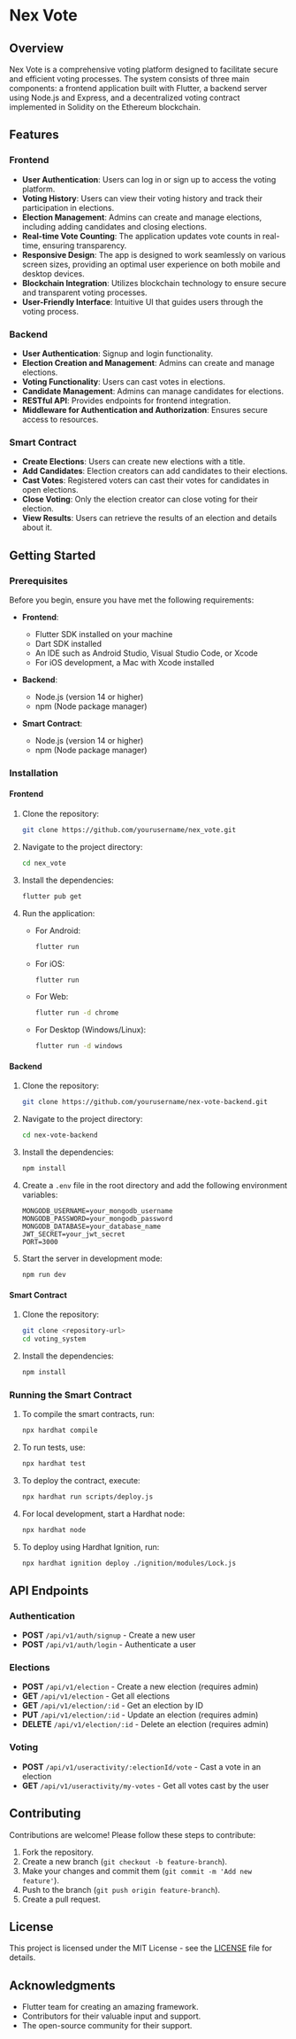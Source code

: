 # Nex Vote

## Overview

Nex Vote is a comprehensive voting platform designed to facilitate secure and efficient voting processes. The system consists of three main components: a frontend application built with Flutter, a backend server using Node.js and Express, and a decentralized voting contract implemented in Solidity on the Ethereum blockchain.

## Features

### Frontend
- **User Authentication**: Users can log in or sign up to access the voting platform.
- **Voting History**: Users can view their voting history and track their participation in elections.
- **Election Management**: Admins can create and manage elections, including adding candidates and closing elections.
- **Real-time Vote Counting**: The application updates vote counts in real-time, ensuring transparency.
- **Responsive Design**: The app is designed to work seamlessly on various screen sizes, providing an optimal user experience on both mobile and desktop devices.
- **Blockchain Integration**: Utilizes blockchain technology to ensure secure and transparent voting processes.
- **User-Friendly Interface**: Intuitive UI that guides users through the voting process.

### Backend
- **User Authentication**: Signup and login functionality.
- **Election Creation and Management**: Admins can create and manage elections.
- **Voting Functionality**: Users can cast votes in elections.
- **Candidate Management**: Admins can manage candidates for elections.
- **RESTful API**: Provides endpoints for frontend integration.
- **Middleware for Authentication and Authorization**: Ensures secure access to resources.

### Smart Contract
- **Create Elections**: Users can create new elections with a title.
- **Add Candidates**: Election creators can add candidates to their elections.
- **Cast Votes**: Registered voters can cast their votes for candidates in open elections.
- **Close Voting**: Only the election creator can close voting for their election.
- **View Results**: Users can retrieve the results of an election and details about it.

## Getting Started

### Prerequisites

Before you begin, ensure you have met the following requirements:

- **Frontend**: 
  - Flutter SDK installed on your machine
  - Dart SDK installed
  - An IDE such as Android Studio, Visual Studio Code, or Xcode
  - For iOS development, a Mac with Xcode installed

- **Backend**: 
  - Node.js (version 14 or higher)
  - npm (Node package manager)

- **Smart Contract**: 
  - Node.js (version 14 or higher)
  - npm (Node package manager)

### Installation

#### Frontend

1. Clone the repository:
   ```bash
   git clone https://github.com/yourusername/nex_vote.git
   ```

2. Navigate to the project directory:
   ```bash
   cd nex_vote
   ```

3. Install the dependencies:
   ```bash
   flutter pub get
   ```

4. Run the application:
   - For Android:
     ```bash
     flutter run
     ```
   - For iOS:
     ```bash
     flutter run
     ```
   - For Web:
     ```bash
     flutter run -d chrome
     ```
   - For Desktop (Windows/Linux):
     ```bash
     flutter run -d windows
     ```

#### Backend

1. Clone the repository:
   ```bash
   git clone https://github.com/yourusername/nex-vote-backend.git
   ```

2. Navigate to the project directory:
   ```bash
   cd nex-vote-backend
   ```

3. Install the dependencies:
   ```bash
   npm install
   ```

4. Create a `.env` file in the root directory and add the following environment variables:
   ```plaintext
   MONGODB_USERNAME=your_mongodb_username
   MONGODB_PASSWORD=your_mongodb_password
   MONGODB_DATABASE=your_database_name
   JWT_SECRET=your_jwt_secret
   PORT=3000
   ```

5. Start the server in development mode:
   ```bash
   npm run dev
   ```

#### Smart Contract

1. Clone the repository:
   ```bash
   git clone <repository-url>
   cd voting_system
   ```

2. Install the dependencies:
   ```bash
   npm install
   ```

### Running the Smart Contract

1. To compile the smart contracts, run:
   ```bash
   npx hardhat compile
   ```

2. To run tests, use:
   ```bash
   npx hardhat test
   ```

3. To deploy the contract, execute:
   ```bash
   npx hardhat run scripts/deploy.js
   ```

4. For local development, start a Hardhat node:
   ```bash
   npx hardhat node
   ```

5. To deploy using Hardhat Ignition, run:
   ```bash
   npx hardhat ignition deploy ./ignition/modules/Lock.js
   ```

## API Endpoints

### Authentication
- **POST** `/api/v1/auth/signup` - Create a new user
- **POST** `/api/v1/auth/login` - Authenticate a user

### Elections
- **POST** `/api/v1/election` - Create a new election (requires admin)
- **GET** `/api/v1/election` - Get all elections
- **GET** `/api/v1/election/:id` - Get an election by ID
- **PUT** `/api/v1/election/:id` - Update an election (requires admin)
- **DELETE** `/api/v1/election/:id` - Delete an election (requires admin)

### Voting
- **POST** `/api/v1/useractivity/:electionId/vote` - Cast a vote in an election
- **GET** `/api/v1/useractivity/my-votes` - Get all votes cast by the user

## Contributing

Contributions are welcome! Please follow these steps to contribute:

1. Fork the repository.
2. Create a new branch (`git checkout -b feature-branch`).
3. Make your changes and commit them (`git commit -m 'Add new feature'`).
4. Push to the branch (`git push origin feature-branch`).
5. Create a pull request.

## License

This project is licensed under the MIT License - see the [LICENSE](LICENSE) file for details.

## Acknowledgments

- Flutter team for creating an amazing framework.
- Contributors for their valuable input and support.
- The open-source community for their support.